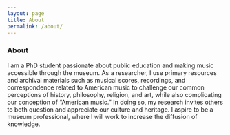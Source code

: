 ```yaml
---
layout: page
title: About
permalink: /about/
---
```


<p><h3>About</h3>
I am a PhD student passionate about public education and making music accessible through the museum. As a researcher, I use primary resources and archival materials such as musical scores, recordings, and correspondence related to American music to challenge our common perceptions of history, philosophy, religion, and art, while also complicating our conception of “American music.” In doing so, my research invites others to both question and appreciate our culture and heritage. I aspire to be a museum professional, where I will work to increase the diffusion of knowledge.</p>
